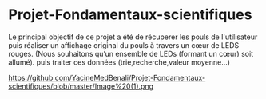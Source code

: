 # Projet-Fondamentaux-scientifiques
Le principal objectif de ce projet a été de récuperer les pouls 
de l'utilisateur puis réaliser un affichage
original du pouls à travers un cœur de LEDS rouges. (Nous
souhaitons qu’un ensemble de LEDs (formant un cœur) soit
allumé). puis traiter ces données (trie,recherche,valeur moyenne...)

https://github.com/YacineMedBenali/Projet-Fondamentaux-scientifiques/blob/master/Image%20(1).png

